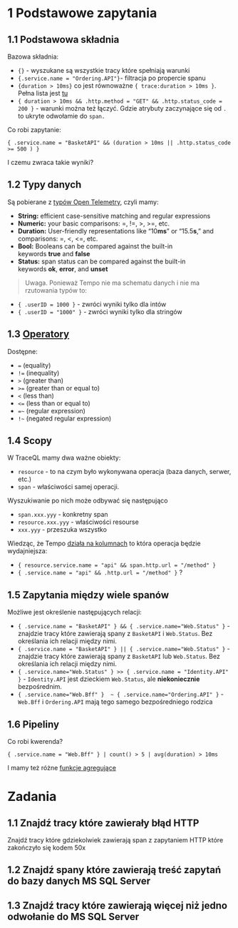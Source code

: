 # 1 Podstawowe zapytania
## 1.1 Podstawowa składnia
Bazowa składnia:
- `{}` - wyszukane są wszystkie tracy które spełniają warunki
- `{.service.name = "Ordering.API"}`- filtracja po propercie spanu
- `{duration > 10ms}` co jest równoważne `{ trace:duration > 10ms }`. Pełna lista jest [tu](https://grafana.com/docs/tempo/latest/traceql/#intrinsic-fields) 
- `{ duration > 10ms && .http.method = "GET" && .http.status_code = 200 }` - warunki można też łączyć. Gdzie atrybuty zaczynające się od `.` to ukryte odwołamie do `span.`


Co robi zapytanie:

```
{ .service.name = "BasketAPI" && (duration > 10ms || .http.status_code >= 500 ) }
```
I czemu zwraca takie wyniki?

## 1.2 Typy danych
Są pobierane z [typów Open Telemetry](https://github.com/open-telemetry/opentelemetry-proto/blob/main/opentelemetry/proto/common/v1/common.proto#L31), czyli mamy:
- **String:** efficient case-sensitive matching and regular expressions
- **Numeric:** your basic comparisons: =, !=, >, >=, etc.
- **Duration:** User-friendly representations like “10**ms**” or “15.5**s**,” and comparisons: =, <, <=, etc.
- **Bool:** Booleans can be compared against the built-in keywords **true** and **false**
- **Status:** span status can be compared against the built-in keywords **ok**, **error**, and **unset**

> Uwaga.
> Ponieważ Tempo nie ma schematu danych i nie ma rzutowania typów to:
- `{ .userID = 1000 }` - zwróci wyniki tylko dla intów
- `{ .userID = "1000" }` - zwróci wyniki tylko dla stringów

## 1.3 [Operatory](https://grafana.com/docs/tempo/latest/traceql/#comparison-operators)
Dostępne:
- `=` (equality)
- `!=` (inequality)
- `>` (greater than)
- `>=` (greater than or equal to)
- `<` (less than)
- `<=` (less than or equal to)
- `=~` (regular expression)
- `!~` (negated regular expression)

## 1.4 Scopy
W TraceQL mamy dwa ważne obiekty:
- `resource` - to na czym było wykonywana operacja (baza danych, serwer, etc.)
- `span` - właściwości samej operacji.

Wyszukiwanie po nich może odbywać się następująco
- `span.xxx.yyy` -  konkretny span
- `resource.xxx.yyy` - właściwości resourse
- `xxx.yyy` - przeszuka wszystko
  
Wiedząc, że Tempo [działa na kolumnach](https://grafana.com/blog/2024/01/22/accelerate-traceql-queries-at-scale-with-dedicated-attribute-columns-in-grafana-tempo/) to która operacja będzie wydajniejsza:
- `{ resource.service.name = "api" && span.http.url = "/method" }`
- `{ .service.name = "api" && .http.url = "/method" }`
?

## 1.5 Zapytania między wiele spanów

Możliwe jest określenie następujących relacji:
- `{ .service.name = "BasketAPI" } && { .service.name="Web.Status" }` - znajdzie tracy które zawierają spany z `BasketAPI` i `Web.Status`. Bez określania ich relacji między nimi.
- `{ .service.name = "BasketAPI" } || { .service.name="Web.Status" }` - znajdzie tracy które zawierają spany z `BasketAPI` lub `Web.Status`. Bez określania ich relacji między nimi.
- `{ .service.name="Web.Status" } >> { .service.name = "Identity.API" }` -  `Identity.API` jest dzieckiem `Web.Status`, ale **niekoniecznie** bezpośrednim.
- `{ .service.name="Web.Bff" }  ~ { .service.name="Ordering.API" }` - `Web.Bff` i `Ordering.API` mają tego samego bezpośredniego rodzica

## 1.6 Pipeliny

Co robi kwerenda?

```
{ .service.name = "Web.Bff" } | count() > 5 | avg(duration) > 10ms
```

I mamy też różne [funkcje agregujące](https://grafana.com/docs/tempo/latest/traceql/#aggregators)

# Zadania

## 1.1 Znajdź tracy które zawierały błąd HTTP

Znajdź tracy które gdziekolwiek zawierają span z zapytaniem HTTP które zakończyło się kodem 50x

## 1.2 Znajdź spany które zawierają treść zapytań do bazy danych MS SQL Server

## 1.3 Znajdź tracy które zawierają więcej niż jedno odwołanie do MS SQL Server



